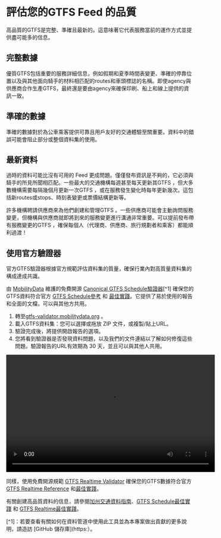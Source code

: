 # 評估您的GTFS Feed 的品質 
 
 高品質的GTFS是完整、準確且最新的。這意味著它代表服務當前的運作方式並提供盡可能多的信息。 
 
## 完整數據 
 
 優質GTFS包括重要的服務詳細信息，例如假期和夏季時間表變更、準確的停靠位置以及與其他面向騎手的材料相匹配的routes和車頭標誌的名稱。即使agency與供應商合作生產GTFS，最終還是要由agency來確保印刷、船上和線上提供的資訊一致。 
 
## 準確的數據 
 
 準確的數據對於為公車乘客提供可靠且用戶友好的交通體驗至關重要。資料中的錯誤可能會阻止部分或整個資料集的使用。 
 
## 最新資料 
 
 過時的資料可能比沒有可用的 Feed 更成問題。僅僅發布資訊是不夠的，它必須與騎手的所見所聞相匹配。一些最大的交通機構每週甚至每天更新其GTFS ，但大多數機構需要每隔幾個月更新一次GTFS ，或在服務發生變化時每年更新幾次。這包括新routes或stops、時刻表變更或票價結構更新等。 
 
 許多機構聘請供應商來為他們創建和管理GTFS 。一些供應商可能會主動詢問服務變更，但機構與供應商就即將到來的服務變更進行溝通非常重要。可以提前發布帶有服務變更的GTFS ，確保每個人（代理商、供應商、旅行規劃者和乘客）都能順利過渡！ 
 
## 使用官方驗證器 
 
 官方GTFS驗證器根據官方規範評估資料集的質量，確保行業內對高質量資料集的構成達成共識。 
 
 由 [MobilityData](https: ) 維護的免費開源 [Canonical GTFS Schedule驗證器](https: )[^1] 確保您的GTFS資料符合官方 [GTFS Schedule參考](../../documentation/schedule/reference/) 和 [最佳實踐](../../documentation/schedule/schedule_best_practices)。它提供了易於使用的報告和全面的文檔，可以與其他方共用。 

<div class="usage"> 
<div class="usage-list"> 
<ol> 
<li>轉至<a href="https://gtfs-validator.mobilitydata.org/">gtfs-validator.mobilitydata.org</a> 。</li> 
<li>載入GTFS資料集：您可以選擇或拖放 ZIP 文件，或複製/貼上URL。</li> 
<li>驗證完成後，將提供開啟報告的選項。</li> 
<li>您將看到驗證器是否發現資料問題，以及我們的文件連結以了解如何修復這些問題。驗證報告的URL有效期為 30 天，並且可以與其他人共用。</li> 
</ol> 
</div> 
<div class="usage-video"> 
<video class="center" width="560" height="315" controls> 
<source src="../../assets/validator_demo_large.mp4" type="video/mp4"> 
</video> 
</div> 
</div> 
 
 同樣，使用免費開源規範 [GTFS Realtime Validator](https:) 確保您的GTFS數據符合官方 [GTFS Realtime Reference](../../documentation/realtime/reference/) 和[最佳實踐](../../documentation/realtime/realtime_best_practices)。 
 
 有關創建高品質資料的信息，請參閱[加州交通資料指南](https:)、[GTFS Schedule最佳實踐](../../documentation/schedule/schedule_best_practices) 和 [GTFS Realtime最佳實踐](../../documentation/realtime/realtime_best_practices)。 
 
 [^1]：若要查看有關如何在資料管道中使用此工具並為本專案做出貢獻的更多說明，請造訪 [GitHub 儲存庫](https:）。 
 

